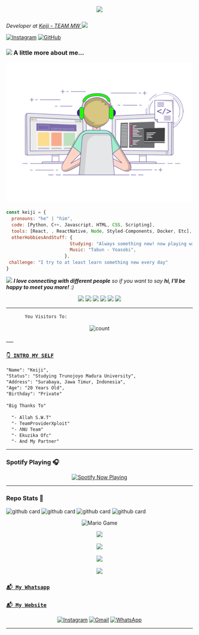 
<h1 align="center">
 <a href="https://git.io/typing-svg">
    <img src="https://readme-typing-svg.herokuapp.com?color=%2340A597&size=30&width=800&lines=Hello+World!+I+am+Keiji;I+love+building+things+that+live+on+the+internet">
  </a>
</h1>


<p><em>Developer at <a href="https://chat.whatsapp.com/">Keiji - TEAM MW  </a><img src="https://media.giphy.com/media/WUlplcMpOCEmTGBtBW/giphy.gif" width="30">
</em></p>

[![Instagram](https://img.shields.io/badge/Instagram-%23E4405F.svg?&style=flat-square&logo=instagram&logoColor=white)](https://www.instagram.com/)
[![GitHub](https://img.shields.io/github/followers/PakMoss?label=follow&style=social)](https://github.com/PakMoss)


### <img src="https://media3.giphy.com/media/jUZmz3kAiAuLC/200.webp?cid=ecf05e472ppgejelz9vrs67x38inpt96dl2x6i0z51br0jfh&rid=200.webp" width="40"> A little more about me...  

<p align="center">
  <img alig src="./code.gif" />
</p>

```javascript
const keiji = {
  pronouns: "he" | "him",
  code: [Python, C++, Javascript, HTML, CSS, Scripting],
  tools: [React, , ReactNative, Node, Styled-Components, Docker, Etc],
  otherHobbiesAndStuff: {       
                        Studying: "Always something new! now playing with NextJS",
                        Music: "Tabun - Yoasobi",
                      },
 challenge: "I try to at least learn something new every day"
}
```


<img src="https://media0.giphy.com/media/Wj7lNjMNDxSmc/200.webp?cid=ecf05e47gol7hyzftrdpoaar8lchrj2uzbzs0qoz3xgzv14o&rid=200.webp" width="60"> <em><b>I love connecting with different people</b> so if you want to say <b>hi, I'll be happy to meet you more!</b> :)</em>


<p align="center">
  <img src="https://img.shields.io/badge/-JavaScript-black?style=flat-square&logo=javascript" />
  <img src="https://img.shields.io/badge/-Node.js-black?style=flat-square&logo=Node.js" />
  <img src="https://img.shields.io/badge/-HTML5-black?style=flat-square&logo=html5&logoColor=e34f26" />
  <img src="https://img.shields.io/badge/-CSS3-black?style=flat-square&logo=css3&logoColor=1572b6" />
  <img src="https://img.shields.io/badge/-Git-black?style=flat-square&logo=git" />
  <img src="https://img.shields.io/badge/-GitHub-black?style=flat-square&logo=github" /> <br>
</p>

___
```
       You Visitors To:
```
<p align="center">
<img align="center" alt="count" src="https://count.getloli.com/get/@:Keiji?theme=rule34">
</p>
___

### [`👇 INTRO MY SELF`](https://instagram.com/)
```
"Name": "Keiji",
"Status": "Studying Trunojoyo Madura University",
"Address": "Surabaya, Jawa Timur, Indonesia",
"Age": "20 Years Old",
"Birthday": "Private"
   
"Big Thanks To"

  "- Allah S.W.T"
  "- TeamProviderXploit"
  "- ΛNU Team"
  "- Ekuzika Ofc"
  "- And My Partner"
```
___

### Spotify Playing 🎧

<p align="center">
  <a href="https://open.spotify.com/user/hbv7yzic965h9y82w194av0cz" target="_blank"><img src="https://now-playing-on-spotify.vercel.app/api/spotify" alt="Spotify Now Playing" width="350"/></a>
</p>

------

### Repo Stats 🔭
![github card](https://github-readme-stats.vercel.app/api/pin/?username=PakMoss&repo=PakMoss&theme=highcontrast)
![github card](https://github-readme-stats.vercel.app/api/pin/?username=PakMoss&repo=whatsapp-web.js&theme=highcontrast)
![github card](https://github-readme-stats.vercel.app/api/pin/?username=PakMoss&repo=Wa-OpenAI&theme=highcontrast)
![github card](https://github-readme-stats.vercel.app/api/pin/?username=PakMoss&repo=RestApi&theme=highcontrast)

<center><img src="https://github.com/TheDudeThatCode/TheDudeThatCode/blob/master/Assets/Mario_Gameplay.gif" alt="Mario Game" width="600" /></center>


<!--START_SECTION:waka-->

<!--END_SECTION:waka-->
   
   <p align="center">
  <a href="https://github.com/PakMoss"><img src="https://github-readme-stats.vercel.app/api?username=PakMoss&theme=tokyonight&show_icons=true" /></a>
</p>

<p align="center">
  <a href="https://github.com/PakMoss"><img src="https://github-readme-streak-stats.herokuapp.com?user=PakMoss&theme=tokyonight&hide_border=false&properties=background&border=%239611C5FF" /><a>
</p>
  
<p align="center">
  <a href="https://github.com/PakMoss"><img src="https://github-readme-stats.vercel.app/api/top-langs?username=PakMoss&theme=tokyonight&layout=compact" /></a>
</p>
  
<p align="center">
  <a href="https://github.com/PakMoss"><img src="https://github-profile-trophy.vercel.app/?username=PakMoss&theme=radical&margin-w=20&no-bg=true&no-frame=false" /><a>
</p>
    

### [`📬 My Whatsapp`](https://api.whatsapp.com/send?phone=62&text=Assalamualaikum+Bang)
### [`📬 My Website`](https://)
    
<p align="center">
<a href="https://www.instagram.com/" target="_blank"><img src="https://img.shields.io/badge/Instagram-%23E4405F.svg?&style=flat-square&logo=instagram&logoColor=white" alt="Instagram"></a>
<a href="-@gmail.com" target="_blank"><img src="https://img.shields.io/badge/Gmail-D14836?style=flat-square&logo=gmail&logoColor=white" alt="Gmail"></a>
<a href="https://api.whatsapp.com/send?phone=62&text=Assalamualaikum+Bang" target="_blank"><img src="https://img.shields.io/badge/Whatsapp-%808080.svg?&style=flat-square&logo=Whatsapp&logoColor=white" alt="WhatsApp"></a>
</p>

___
